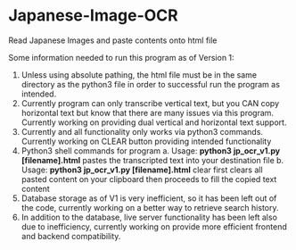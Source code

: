 # Japanese-Image-OCR
Read Japanese Images and paste contents onto html file

Some information needed to run this program as of Version 1:

1. Unless using absolute pathing, the html file must be in the same directory as the python3 file in order to successful run the program as intended.
2. Currently program can only transcribe vertical text, but you CAN copy horizontal text but know that there are many issues via this program. Currently working on providing dual vertical and horizontal text support.
3. Currently and all functionality only works via python3 commands. Currently working on CLEAR button providing intended functionality
4. Python3 shell commands for program
   a. Usage: **python3 jp_ocr_v1.py [filename].html** pastes the transcripted text into your destination file
   b. Usage: **python3 jp_ocr_v1.py [filename].html** clear first clears all pasted content on your clipboard then proceeds to fill the copied text content
5. Database storage as of V1 is very inefficient, so it has been left out of the code, currently working on a better way to retrieve search history.
6. In addition to the database, live server functionality has been left also due to inefficiency, currently working on provide more efficient frontend and backend compatibility.
